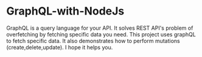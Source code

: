 # GraphQL-with-NodeJs

GraphQL is a query language for your API. It solves REST API's problem of overfetching by fetching specific data you need.
This project uses graphQL to fetch specific data. It also demonstrates how to perform mutations (create,delete,update). I hope it helps you.
